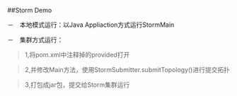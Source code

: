 ##Storm Demo

－　本地模式运行：以Java Appliaction方式运行StormMain

－　集群方式运行：
> 1,将pom.xml中注释掉的<scope>provided</scope>打开

> 2,并修改Main方法，使用StormSubmitter.submitTopology()进行提交拓扑

> 3,打包成jar包，提交给Storm集群运行
